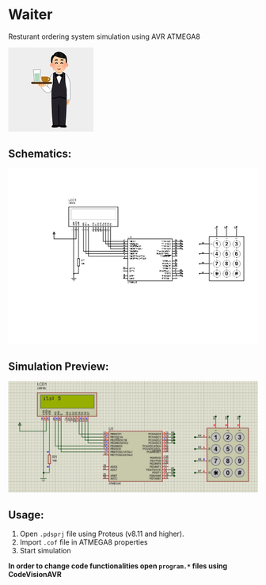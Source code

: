 # Waiter
Resturant ordering system simulation using AVR ATMEGA8

![logo](Assets/waiter.jpg)

## Schematics:
![schematics](Assets/Schematics.jpg)

## Simulation Preview:
![Simulation](Assets/Simulation.jpg)

## Usage:
1. Open `.pdsprj` file using Proteus (v8.11 and higher).
2. Import `.cof` file in ATMEGA8 properties
3. Start simulation

**In order to change code functionalities open `program.*` files using CodeVisionAVR**


